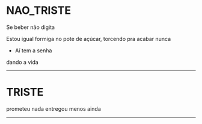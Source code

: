 # NAO_TRISTE

Se beber não digita

Estou igual formiga no pote de açúcar, torcendo pra acabar nunca

- Aí tem a senha

dando a vida


---

# TRISTE
prometeu nada entregou menos ainda



---


